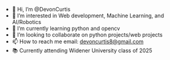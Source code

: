 - 👋 Hi, I’m @DevonCurtis
- 👀 I’m interested in Web development, Machine Learning, and AI/Robotics
- 🌱 I’m currently learning python and opencv
- 💞️ I’m looking to collaborate on python projects/web projects
- 📫 How to reach me email: devoncurtis8@gmail.com
- 📚 Currently attending Widener University class of 2025
